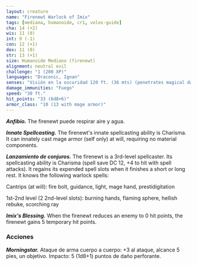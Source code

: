 ```yaml
---
layout: creature
name: "Firenewt Warlock of Imix"
tags: [mediana, humanoide, cr1, volos-guide]
cha: 14 (+2)
wis: 11 (0)
int: 9 (-1)
con: 12 (+1)
dex: 11 (0)
str: 13 (+1)
size: Humanoide Mediano (firenewt)
alignment: neutral evil
challenge: "1 (200 XP)"
languages: "Draconic, Ignan"
senses: "Visión en la oscuridad 120 ft. (36 mts) (penetrates magical darkness)"
damage_immunities: "Fuego"
speed: "30 ft."
hit_points: "33 (6d8+6)"
armor_class: "10 (13 with mage armor)"
---
```


***Anfibio.*** The firenewt puede respirar aire y agua.

***Innate Spellcasting.*** The firenewt's innate spellcasting ability is Charisma. It can innately cast mage armor (self only) at will, requiring no material components.

***Lanzamiento de conjuros.*** The firenewt is a 3rd-level spellcaster. Its spellcasting ability is Charisma (spell save DC 12, +4 to hit with spell attacks). It regains its expended spell slots when it finishes a short or long rest. It knows the following warlock spells:

Cantrips (at will): fire bolt, guidance, light, mage hand, prestidigitation

1st-2nd level (2 2nd-level slots): burning hands, flaming sphere, hellish rebuke, scorching ray

***Imix's Blessing.*** When the firenewt reduces an enemy to 0 hit points, the firenewt gains 5 temporary hit points.

### Acciones

***Morningstar.*** Ataque de arma cuerpo a cuerpo: +3 al ataque, alcance 5 pies, un objetivo. Impacto: 5 (1d8+1) puntos de daño perforante.